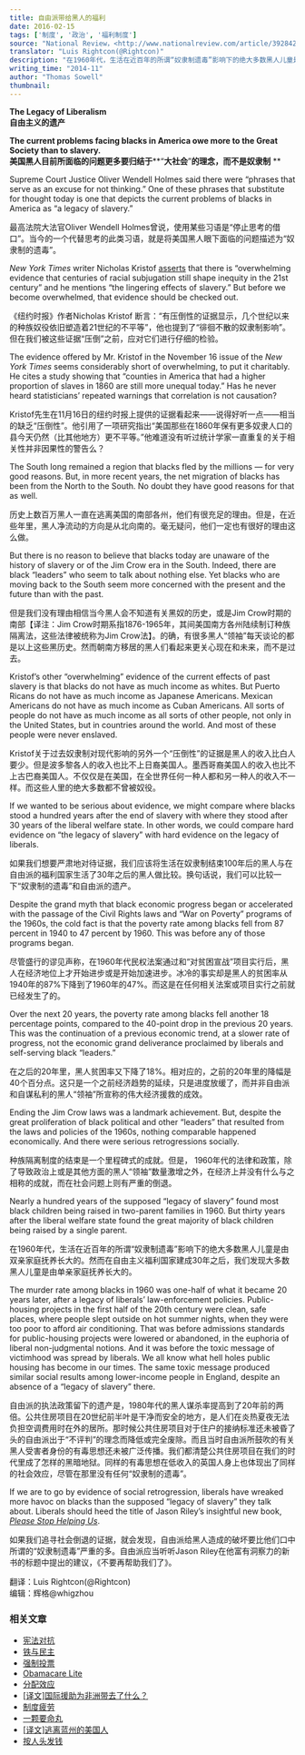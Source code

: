 ```yaml
---
title: 自由派带给黑人的福利
date: 2016-02-15
tags: ['制度', '政治', '福利制度']
source: "National Review，<http://www.nationalreview.com/article/392842/legacy-liberalism-thomas-sowell>"
translator: "Luis Rightcon(@Rightcon)"
description: "在1960年代，生活在近百年的所谓“奴隶制遗毒”影响下的绝大多数黑人儿童是由双亲家庭抚养长大的。然而在自由派福利国家建成30年之后，我们发现大多数黑人儿童是由单亲家庭抚养长大的……"
writing_time: "2014-11"
author: "Thomas Sowell"
thumbnail:
---
```


**The Legacy of Liberalism**  
**自由主义的遗产**

**The current problems facing blacks in America owe more to the Great Society than to slavery.**  
**美国黑人目前所面临的问题更多要归结于****“****大社会****”****的理念，而不是奴隶制**** **

Supreme Court Justice Oliver Wendell Holmes said there were “phrases that serve as an excuse for not thinking.” One of these phrases that substitute for thought today is one that depicts the current problems of blacks in America as “a legacy of slavery.”

最高法院大法官Oliver Wendell Holmes曾说，使用某些习语是“停止思考的借口”。当今的一个代替思考的此类习语，就是将美国黑人眼下面临的问题描述为“奴隶制的遗毒”。

*New York Times* writer Nicholas Kristof [asserts](http://www.nytimes.com/2014/11/16/opinion/sunday/when-whites-just-dont-get-it-part-4.html) that there is “overwhelming evidence that centuries of racial subjugation still shape inequity in the 21st century” and he mentions “the lingering effects of slavery.” But before we become overwhelmed, that evidence should be checked out.

《纽约时报》作者Nicholas Kristof 断言：“有压倒性的证据显示，几个世纪以来的种族奴役依旧塑造着21世纪的不平等”，他也提到了“徘徊不散的奴隶制影响”。但在我们被这些证据“压倒”之前，应对它们进行仔细的检验。

The evidence offered by Mr. Kristof in the November 16 issue of the *New York Times* seems considerably short of overwhelming, to put it charitably. He cites a study showing that “counties in America that had a higher proportion of slaves in 1860 are still more unequal today.” Has he never heard statisticians’ repeated warnings that correlation is not causation?

Kristof先生在11月16日的纽约时报上提供的证据看起来——说得好听一点——相当的缺乏“压倒性”。他引用了一项研究指出“美国那些在1860年保有更多奴隶人口的县今天仍然（比其他地方）更不平等。”他难道没有听过统计学家一直重复的关于相关性并非因果性的警告么？

The South long remained a region that blacks fled by the millions — for very good reasons. But, in more recent years, the net migration of blacks has been from the North to the South. No doubt they have good reasons for that as well.

历史上数百万黑人一直在逃离美国的南部各州，他们有很充足的理由。但是，在近些年里，黑人净流动的方向是从北向南的。毫无疑问，他们一定也有很好的理由这么做。

But there is no reason to believe that blacks today are unaware of the history of slavery or of the Jim Crow era in the South. Indeed, there are black “leaders” who seem to talk about nothing else. Yet blacks who are moving back to the South seem more concerned with the present and the future than with the past.

但是我们没有理由相信当今黑人会不知道有关黑奴的历史，或是Jim Crow时期的南部【译注：Jim Crow时期系指1876-1965年，其间美国南方各州陆续制订种族隔离法，这些法律被统称为Jim Crow法】。的确，有很多黑人“领袖”每天谈论的都是以上这些黑历史。然而朝南方移居的黑人们看起来更关心现在和未来，而不是过去。

Kristof’s other “overwhelming” evidence of the current effects of past slavery is that blacks do not have as much income as whites. But Puerto Ricans do not have as much income as Japanese Americans. Mexican Americans do not have as much income as Cuban Americans. All sorts of people do not have as much income as all sorts of other people, not only in the United States, but in countries around the world. And most of these people were never enslaved.

Kristof关于过去奴隶制对现代影响的另外一个“压倒性”的证据是黑人的收入比白人要少。但是波多黎各人的收入也比不上日裔美国人。墨西哥裔美国人的收入也比不上古巴裔美国人。不仅仅是在美国，在全世界任何一种人都和另一种人的收入不一样。而这些人里的绝大多数都不曾被奴役。

If we wanted to be serious about evidence, we might compare where blacks stood a hundred years after the end of slavery with where they stood after 30 years of the liberal welfare state. In other words, we could compare hard evidence on “the legacy of slavery” with hard evidence on the legacy of liberals.

如果我们想要严肃地对待证据，我们应该将生活在奴隶制结束100年后的黑人与在自由派的福利国家生活了30年之后的黑人做比较。换句话说，我们可以比较一下“奴隶制的遗毒”和自由派的遗产。

Despite the grand myth that black economic progress began or accelerated with the passage of the Civil Rights laws and “War on Poverty” programs of the 1960s, the cold fact is that the poverty rate among blacks fell from 87 percent in 1940 to 47 percent by 1960. This was before any of those programs began.

尽管盛行的谬见声称，在1960年代民权法案通过和“对贫困宣战”项目实行后，黑人在经济地位上才开始进步或是开始加速进步。冰冷的事实却是黑人的贫困率从1940年的87%下降到了1960年的47%。而这是在任何相关法案或项目实行之前就已经发生了的。

Over the next 20 years, the poverty rate among blacks fell another 18 percentage points, compared to the 40-point drop in the previous 20 years. This was the continuation of a previous economic trend, at a slower rate of progress, not the economic grand deliverance proclaimed by liberals and self-serving black “leaders.”

在之后的20年里，黑人贫困率又下降了18%。相对应的，之前的20年里的降幅是40个百分点。这只是一个之前经济趋势的延续，只是进度放缓了，而并非自由派和自谋私利的黑人“领袖”所宣称的伟大经济援救的成效。

Ending the Jim Crow laws was a landmark achievement. But, despite the great proliferation of black political and other “leaders” that resulted from the laws and policies of the 1960s, nothing comparable happened economically. And there were serious retrogressions socially.

种族隔离制度的结束是一个里程碑式的成就。但是， 1960年代的法律和政策，除了导致政治上或是其他方面的黑人“领袖”数量激增之外，在经济上并没有什么与之相称的成就，而在社会问题上则有严重的倒退。

Nearly a hundred years of the supposed “legacy of slavery” found most black children being raised in two-parent families in 1960. But thirty years after the liberal welfare state found the great majority of black children being raised by a single parent.

在1960年代，生活在近百年的所谓“奴隶制遗毒”影响下的绝大多数黑人儿童是由双亲家庭抚养长大的。然而在自由主义福利国家建成30年之后，我们发现大多数黑人儿童是由单亲家庭抚养长大的。

The murder rate among blacks in 1960 was one-half of what it became 20 years later, after a legacy of liberals’ law-enforcement policies. Public-housing projects in the first half of the 20th century were clean, safe places, where people slept outside on hot summer nights, when they were too poor to afford air conditioning. That was before admissions standards for public-housing projects were lowered or abandoned, in the euphoria of liberal non-judgmental notions. And it was before the toxic message of victimhood was spread by liberals. We all know what hell holes public housing has become in our times. The same toxic message produced similar social results among lower-income people in England, despite an absence of a “legacy of slavery” there.

自由派的执法政策留下的遗产是，1980年代的黑人谋杀率提高到了20年前的两倍。公共住房项目在20世纪前半叶是干净而安全的地方，是人们在炎热夏夜无法负担空调费用时在外的居所。那时候公共住房项目对于住户的接纳标准还未被昏了头的自由派出于“不评判”的理念而降低或完全废除。而且当时自由派所鼓吹的有关黑人受害者身份的有毒思想还未被广泛传播。我们都清楚公共住房项目在我们的时代里成了怎样的黑暗地狱。同样的有毒思想在低收入的英国人身上也体现出了同样的社会效应，尽管在那里没有任何“奴隶制的遗毒”。

If we are to go by evidence of social retrogression, liberals have wreaked more havoc on blacks than the supposed “legacy of slavery” they talk about. Liberals should heed the title of Jason Riley’s insightful new book, *[Please Stop Helping Us](http://www.amazon.com/exec/obidos/ASIN/1594037256/ref=nosim/nationalreviewon)*.

如果我们追寻社会倒退的证据，就会发现，自由派给黑人造成的破坏要比他们口中所谓的“奴隶制遗毒”严重的多。自由派应当听听Jason Riley在他富有洞察力的新书的标题中提出的建议，《不要再帮助我们了》。


翻译：Luis Rightcon(@Rightcon)  
编辑：辉格@whigzhou


### 相关文章

* [宪法对抗](https://headsalon.org/archives/7148.html "宪法对抗")
* [铁与民主](https://headsalon.org/archives/7815.html "铁与民主")
* [强制投票](https://headsalon.org/archives/7799.html "强制投票")
* [Obamacare Lite](https://headsalon.org/archives/7664.html "Obamacare Lite")
* [分配效应](https://headsalon.org/archives/7675.html "分配效应")
* [[译文]国际援助为非洲带去了什么？](https://headsalon.org/archives/7518.html "[译文]国际援助为非洲带去了什么？")
* [制度疲劳](https://headsalon.org/archives/7617.html "制度疲劳")
* [一颗要命丸](https://headsalon.org/archives/7316.html "一颗要命丸")
* [[译文]逃离蓝州的美国人](https://headsalon.org/archives/6957.html "[译文]逃离蓝州的美国人")
* [按人头发钱](https://headsalon.org/archives/7116.html "按人头发钱")

